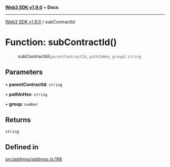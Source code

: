 [**Web3 SDK v1.9.0**](../README.md) • **Docs**

***

[Web3 SDK v1.9.0](../globals.md) / subContractId

# Function: subContractId()

> **subContractId**(`parentContractId`, `pathInHex`, `group`): `string`

## Parameters

• **parentContractId**: `string`

• **pathInHex**: `string`

• **group**: `number`

## Returns

`string`

## Defined in

[src/address/address.ts:198](https://github.com/Mystic-Nayy/alephium-web3/blob/ee41f5e0e7d7fb0b155fe62f05b2ac03772895ca/packages/web3/src/address/address.ts#L198)
